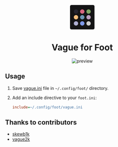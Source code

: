 <div align="center">
  <img height="80" alt="icon" src="https://github.com/vague-theme/vague/blob/main/assets/icon.png?raw=true" />
  <h1>Vague for Foot</h1>
  <img alt="preview" src="https://github.com/user-attachments/assets/5589f855-fec1-4aea-a833-53b13caf690a" />
</div>

## Usage

1. Save [vague.ini](vague.ini) file in `~/.config/foot/` directory.

2. Add an include directive to your `foot.ini`:
   ```ini
   include=~/.config/foot/vague.ini
   ```

## Thanks to contributors

- [skewb1k](https://github.com/skewb1k)
- [vague2k](https://github.com/vague2k)

